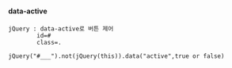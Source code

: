 #### data-active
~~~
jQuery : data-active로 버튼 제어
		id=#
		class=.
		
jQuery("#___").not(jQuery(this)).data("active",true or false)
~~~ 
